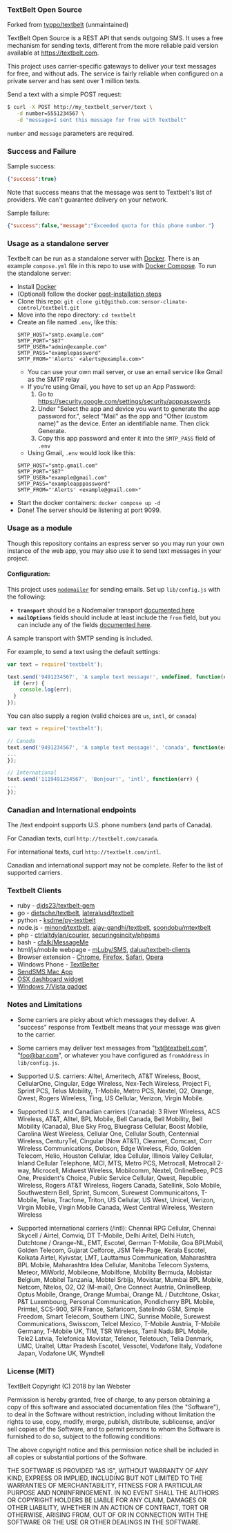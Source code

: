 ### TextBelt Open Source
Forked from [typpo/textbelt](https://github.com/typpo/textbelt) (unmaintained)

TextBelt Open Source is a REST API that sends outgoing SMS.  It uses a free mechanism for sending texts, different from the more reliable paid version available at https://textbelt.com.

This project uses carrier-specific gateways to deliver your text messages for free, and without ads.  The service is fairly reliable when configured on a private server and has sent over 1 million texts.

Send a text with a simple POST request:

```sh
$ curl -X POST http://my_textbelt_server/text \
   -d number=5551234567 \
   -d "message=I sent this message for free with Textbelt"
```

`number` and `message` parameters are required.

### Success and Failure
Sample success:

```json
{"success":true}
```

Note that success means that the message was sent to Textbelt's list of providers.  We can't guarantee delivery on your network.

Sample failure:

```json
{"success":false,"message":"Exceeded quota for this phone number."}
```


### Usage as a standalone server

Textbelt can be run as a standalone server with [Docker](https://docs.docker.com/engine/install/). There is an example `compose.yml` file in this repo to use with [Docker Compose](https://docs.docker.com/compose/compose-file/). To run the standalone server:

- Install [Docker](https://docs.docker.com/engine/install/)
- (Optional) follow the docker [post-installation steps](https://docs.docker.com/engine/install/linux-postinstall/)
- Clone this repo: `git clone git@github.com:sensor-climate-control/textbelt.git`
- Move into the repo directory: `cd textbelt`
- Create an file named `.env`, like this:
  ```
  SMTP_HOST="smtp.example.com"
  SMTP_PORT="587"
  SMTP_USER="admin@example.com"
  SMTP_PASS="examplepassword"
  SMTP_FROM="'Alerts' <alerts@example.com>"
  ```
  - You can use your own mail server, or use an email service like Gmail as the SMTP relay
  - If you're using Gmail, you have to set up an App Password:
    1. Go to https://security.google.com/settings/security/apppasswords
    4. Under "Select the app and device you want to generate the app password for.", select "Mail" as the app and "Other (custom name)" as the device. Enter an identifiable name. Then click Generate.
    5. Copy this app password and enter it into the `SMTP_PASS` field of `.env`
  - Using Gmail, `.env` would look like this:
  ```
  SMTP_HOST="smtp.gmail.com"
  SMTP_PORT="587"
  SMTP_USER="example@gmail.com"
  SMTP_PASS="exampleapppassword"
  SMTP_FROM="'Alerts' <example@gmail.com>"
  ```
- Start the docker containers: `docker compose up -d`
- Done! The server should be listening at port 9099.


### Usage as a module

Though this repository contains an express server so you may run your own
instance of the web app, you may also use it to send text messages in your
project.

#### Configuration:

This project uses [`nodemailer`](https://www.npmjs.com/package/nodemailer) for sending emails. Set up `lib/config.js` with the following:

- **`transport`** should be a Nodemailer transport [documented here](https://nodemailer.com/plugins/create/#transports)
- **`mailOptions`** fields should include at least include the `from` field, but you can include any of the fields [documented here](https://nodemailer.com/message/).

A sample transport with SMTP sending is included.

For example, to send a text using the default settings:

```js
var text = require('textbelt');

text.send('9491234567', 'A sample text message!', undefined, function(err) {
  if (err) {
    console.log(err);
  }
});
```

You can also supply a region (valid choices are `us`, `intl`, or `canada`)

```js
var text = require('textbelt');

// Canada
text.send('9491234567', 'A sample text message!', 'canada', function(err) {
...
});

// International
text.send('1119491234567', 'Bonjour!', 'intl', function(err) {
...
});
```

### Canadian and International endpoints

The /text endpoint supports U.S. phone numbers (and parts of Canada).

For Canadian texts, curl `http://textbelt.com/canada`.

For international texts, curl `http://textbelt.com/intl`.

Canadian and international support may not be complete.  Refer to the list of supported carriers.

### Textbelt Clients

  * ruby - [djds23/textbelt-gem](https://github.com/djds23/textbelt-gem)
  * go - [dietsche/textbelt](https://github.com/dietsche/textbelt), [lateralusd/textbelt](https://github.com/lateralusd/textbelt)
  * python - [ksdme/py-textbelt](https://github.com/ksdme/py-textbelt)
  * node.js - [minond/textbelt](https://github.com/minond/textbelt), [ajay-gandhi/textbelt](https://github.com/ajay-gandhi/textbelt), [soondobu/mtextbelt](https://github.com/soondobu/mtextbelt)
  * php - [ctrlaltdylan/courier](https://github.com/ctrlaltdylan/courier), [securingsincity/phpsms](https://github.com/securingsincity/phpsms)
  * bash - [cfalk/MessageMe](https://github.com/cfalk/MessageMe)
  * html/js/mobile webpage - [mLuby/SMS](https://github.com/mLuby/smsHR), [daluu/textbelt-clients](https://github.com/daluu/textbelt-clients)
  * Browser extension - [Chrome](https://chrome.google.com/webstore/detail/textbelter/clciehobfheendclpnmbgbalelignpoa), [Firefox](https://addons.mozilla.org/en-US/firefox/addon/textbelter/), [Safari](https://github.com/daluu/textbelt-clients/raw/master/textbelter.safariextz), [Opera](https://addons.opera.com/en/extensions/details/textbelter/?display=en)
  * Windows Phone - [TextBelter](https://www.microsoft.com/en-us/store/apps/textbelter/9nblggh1z2dg)
  * [SendSMS Mac App](https://itunes.apple.com/app/sendsms/id584131262?mt=12)
  * [OSX dashboard widget](https://github.com/daluu/textbelt-clients/releases/download/1.0/TextBelter.wdgt.zip)
  * [Windows 7/Vista gadget](https://github.com/daluu/textbelt-clients/releases/download/1.0/textbelter.gadget.zip)


### Notes and Limitations

 * Some carriers are picky about which messages they deliver. A "success" response from Textbelt means that your message was given to the carrier.

 *  Some carriers may deliver text messages from "txt@textbelt.com", "foo@bar.com", or whatever you have configured as `fromAddress` in `lib/config.js`.

 *  Supported U.S. carriers: Alltel, Ameritech, AT&T Wireless, Boost, CellularOne, Cingular, Edge Wireless, Nex-Tech Wireless, Project Fi, Sprint PCS, Telus Mobility, T-Mobile, Metro PCS, Nextel, O2, Orange, Qwest, Rogers Wireless, Ting, US Cellular, Verizon, Virgin Mobile.

 *  Supported U.S. and Canadian carriers (/canada):  3 River Wireless, ACS Wireless, AT&T, Alltel, BPL Mobile, Bell Canada, Bell Mobility, Bell Mobility (Canada), Blue Sky Frog, Bluegrass Cellular, Boost Mobile, Carolina West Wireless, Cellular One, Cellular South, Centennial Wireless, CenturyTel, Cingular (Now AT&T), Clearnet, Comcast, Corr Wireless Communications, Dobson, Edge Wireless, Fido, Golden Telecom, Helio, Houston Cellular, Idea Cellular, Illinois Valley Cellular, Inland Cellular Telephone, MCI, MTS, Metro PCS, Metrocall, Metrocall 2-way, Microcell, Midwest Wireless, Mobilcomm, Nextel, OnlineBeep, PCS One, President's Choice, Public Service Cellular, Qwest, Republic Wireless, Rogers AT&T Wireless, Rogers Canada, Satellink, Solo Mobile, Southwestern Bell, Sprint, Sumcom, Surewest Communicaitons, T-Mobile, Telus, Tracfone, Triton, US Cellular, US West, Unicel, Verizon, Virgin Mobile, Virgin Mobile Canada, West Central Wireless, Western Wireless

 *  Supported international carriers (/intl):  Chennai RPG Cellular, Chennai Skycell / Airtel, Comviq, DT T-Mobile, Delhi Aritel, Delhi Hutch, Dutchtone / Orange-NL, EMT, Escotel, German T-Mobile, Goa BPLMobil, Golden Telecom, Gujarat Celforce, JSM Tele-Page, Kerala Escotel, Kolkata Airtel, Kyivstar, LMT, Lauttamus Communication, Maharashtra BPL Mobile, Maharashtra Idea Cellular, Manitoba Telecom Systems, Meteor, MiWorld, Mobileone, Mobilfone, Mobility Bermuda, Mobistar Belgium, Mobitel Tanzania, Mobtel Srbija, Movistar, Mumbai BPL Mobile, Netcom, Ntelos, O2, O2 (M-mail), One Connect Austria, OnlineBeep, Optus Mobile, Orange, Orange Mumbai, Orange NL / Dutchtone, Oskar, P&T Luxembourg, Personal Communication, Pondicherry BPL Mobile, Primtel, SCS-900, SFR France, Safaricom, Satelindo GSM, Simple Freedom, Smart Telecom, Southern LINC, Sunrise Mobile, Surewest Communications, Swisscom, Telcel Mexico, T-Mobile Austria, T-Mobile Germany, T-Mobile UK, TIM, TSR Wireless, Tamil Nadu BPL Mobile, Tele2 Latvia, Telefonica Movistar, Telenor, Teletouch, Telia Denmark, UMC, Uraltel, Uttar Pradesh Escotel, Vessotel, Vodafone Italy, Vodafone Japan, Vodafone UK, Wyndtell

### License (MIT)

TextBelt
Copyright (C) 2018 by Ian Webster

Permission is hereby granted, free of charge, to any person obtaining a copy of this software and associated documentation files (the "Software"), to deal in the Software without restriction, including without limitation the rights to use, copy, modify, merge, publish, distribute, sublicense, and/or sell copies of the Software, and to permit persons to whom the Software is furnished to do so, subject to the following conditions:

The above copyright notice and this permission notice shall be included in all copies or substantial portions of the Software.

THE SOFTWARE IS PROVIDED "AS IS", WITHOUT WARRANTY OF ANY KIND, EXPRESS OR IMPLIED, INCLUDING BUT NOT LIMITED TO THE WARRANTIES OF MERCHANTABILITY, FITNESS FOR A PARTICULAR PURPOSE AND NONINFRINGEMENT. IN NO EVENT SHALL THE AUTHORS OR COPYRIGHT HOLDERS BE LIABLE FOR ANY CLAIM, DAMAGES OR OTHER LIABILITY, WHETHER IN AN ACTION OF CONTRACT, TORT OR OTHERWISE, ARISING FROM, OUT OF OR IN CONNECTION WITH THE SOFTWARE OR THE USE OR OTHER DEALINGS IN THE SOFTWARE.
